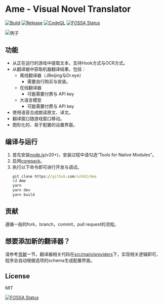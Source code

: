 # Ame - Visual Novel Translator

[![Build](https://github.com/nzh63/Ame/actions/workflows/build.yml/badge.svg)](https://github.com/nzh63/Ame/actions/workflows/build.yml)
[![Release](https://github.com/nzh63/Ame/actions/workflows/release.yml/badge.svg)](https://github.com/nzh63/Ame/actions/workflows/release.yml)
[![CodeQL](https://github.com/nzh63/Ame/actions/workflows/codeql-analysis.yml/badge.svg)](https://github.com/nzh63/Ame/actions/workflows/codeql-analysis.yml)
[![FOSSA Status](https://app.fossa.com/api/projects/git%2Bgithub.com%2Fnzh63%2FAme.svg?type=shield)](https://app.fossa.com/projects/git%2Bgithub.com%2Fnzh63%2FAme?ref=badge_shield)

![例子](./doc/example.webp)

## 功能

- 从正在运行的游戏中提取文本，支持Hook方式与OCR方式。
- 从翻译器中获取机器翻译结果，包括：
  - 离线翻译器（JBeijing与Dr.eye）
    - 需要自行购买与安装。
  - 在线翻译器
    - 可能需要付费与 API key
  - 大语言模型
    - 可能需要付费与 API key
- 使用语音合成朗读原文、译文。
- 翻译窗口随游戏窗口移动。
- 图形化的、易于配置的设置界面。

## 编译与运行

1. 首先安装[node.js](https://nodejs.org/en/)(v20+)，安装过程中请勾选“Tools for Native Modules”。
2. 启用[corepack](https://yarnpkg.com/corepack)。
3. 执行以下命令即可进行开发与调试。
   ```cmd
   git clone https://github.com/nzh63/Ame
   cd Ame
   yarn
   yarn dev
   yarn build
   ```

## 贡献

遵循一般的fork，branch，commit，pull request的流程。

## 想要添加新的翻译器？

请参考[贡献](#贡献)一节，翻译器相关代码在[src/main/providers](./src/main/providers)下，实现相关逻辑即可，程序会自动根据选项的schema生成配置界面。

## License

MIT

[![FOSSA Status](https://app.fossa.com/api/projects/git%2Bgithub.com%2Fnzh63%2FAme.svg?type=large)](https://app.fossa.com/projects/git%2Bgithub.com%2Fnzh63%2FAme?ref=badge_large)
